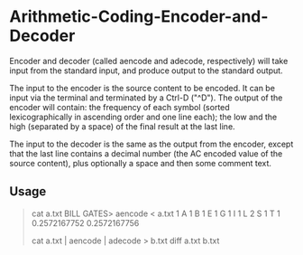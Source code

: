 # Arithmetic-Coding-Encoder-and-Decoder
Encoder and decoder (called aencode and adecode, respectively) will take input from the standard input, and produce output to the standard output.

The input to the encoder is the source content to be encoded. It can be input via the terminal and terminated by a Ctrl-D ("^D"). The output of the encoder will contain: the frequency of each symbol (sorted lexicographically in ascending order and one line each); the low and the high (separated by a space) of the final result at the last line.

The input to the decoder is the same as the output from the encoder, except that the last line contains a decimal number (the AC encoded value of the source content), plus optionally a space and then some comment text.

## Usage
> cat a.txt
BILL GATES>
> aencode < a.txt
  1
A 1
B 1
E 1
G 1
I 1
L 2
S 1
T 1
0.2572167752 0.2572167756  
>
> cat a.txt | aencode | adecode > b.txt
> diff a.txt b.txt
>
